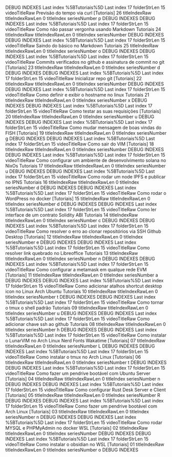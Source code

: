 DEBUG INDEXES
Last index %5BTutoriais%5D
Last index 17
folderStrLen 15
videoTitleRaw Previsão do tempo via curl [Tutoriais] 26
titleIndexRaw
titleIndexRawLen 0
titleIndex
seriesNumber p
DEBUG INDEXES
DEBUG INDEXES
Last index %5BTutoriais%5D
Last index 17
folderStrLen 15
videoTitleRaw Como não passar vergonha usando Markdown Tutoriais 24
titleIndexRaw
titleIndexRawLen 0
titleIndex
seriesNumber
DEBUG INDEXES
DEBUG INDEXES
Last index %5BTutoriais%5D
Last index 17
folderStrLen 15
videoTitleRaw Saindo do básico no Markdown Tutoriais 25
titleIndexRaw
titleIndexRawLen 0
titleIndex
seriesNumber o
DEBUG INDEXES
DEBUG INDEXES
Last index %5BTutoriais%5D
Last index 17
folderStrLen 15
videoTitleRaw Commits verificados no github e assinatura de commit no git [Tutoriais] 23
titleIndexRaw
titleIndexRawLen 0
titleIndex
seriesNumber d
DEBUG INDEXES
DEBUG INDEXES
Last index %5BTutoriais%5D
Last index 17
folderStrLen 15
videoTitleRaw Inicializar repo git [Tutoriais] 22
titleIndexRaw
titleIndexRawLen 0
titleIndex
seriesNumber
DEBUG INDEXES
DEBUG INDEXES
Last index %5BTutoriais%5D
Last index 17
folderStrLen 15
videoTitleRaw Como definir e exibir o hostname no linux Tutoriais 21
titleIndexRaw
titleIndexRawLen 0
titleIndex
seriesNumber x
DEBUG INDEXES
DEBUG INDEXES
Last index %5BTutoriais%5D
Last index 17
folderStrLen 15
videoTitleRaw Como testar as suas requisições [Tutoriais] 20
titleIndexRaw
titleIndexRawLen 0
titleIndex
seriesNumber u
DEBUG INDEXES
DEBUG INDEXES
Last index %5BTutoriais%5D
Last index 17
folderStrLen 15
videoTitleRaw Como mudar mensagem de boas vindas do FISH [Tutoriais] 19
titleIndexRaw
titleIndexRawLen 0
titleIndex
seriesNumber g
DEBUG INDEXES
DEBUG INDEXES
Last index %5BTutoriais%5D
Last index 17
folderStrLen 15
videoTitleRaw Como sair do VIM [Tutoriais] 18
titleIndexRaw
titleIndexRawLen 0
titleIndex
seriesNumber
DEBUG INDEXES
DEBUG INDEXES
Last index %5BTutoriais%5D
Last index 17
folderStrLen 15
videoTitleRaw Como configurar um ambiente de desenvolvimento solana no NixOs Tutoriais 17
titleIndexRaw
titleIndexRawLen 0
titleIndex
seriesNumber u
DEBUG INDEXES
DEBUG INDEXES
Last index %5BTutoriais%5D
Last index 17
folderStrLen 15
videoTitleRaw Como rodar um node IPFS e publicar no IPNS Tutoriais 16
titleIndexRaw
titleIndexRawLen 0
titleIndex
seriesNumber d
DEBUG INDEXES
DEBUG INDEXES
Last index %5BTutoriais%5D
Last index 17
folderStrLen 15
videoTitleRaw Como rodar o WordPress no docker [Tutoriais] 15
titleIndexRaw
titleIndexRawLen 0
titleIndex
seriesNumber d
DEBUG INDEXES
DEBUG INDEXES
Last index %5BTutoriais%5D
Last index 17
folderStrLen 15
videoTitleRaw Como ler interface de um contrato Solidity ABI Tutoriais 14
titleIndexRaw
titleIndexRawLen 0
titleIndex
seriesNumber c
DEBUG INDEXES
DEBUG INDEXES
Last index %5BTutoriais%5D
Last index 17
folderStrLen 15
videoTitleRaw Como resolver o erro ao clonar repositórios via SSH Github Desktop [Tutoriais] 12
titleIndexRaw
titleIndexRawLen 0
titleIndex
seriesNumber e
DEBUG INDEXES
DEBUG INDEXES
Last index %5BTutoriais%5D
Last index 17
folderStrLen 15
videoTitleRaw Como resolver link quebrado no Libreoffice Tutoriais 13
titleIndexRaw
titleIndexRawLen 0
titleIndex
seriesNumber n
DEBUG INDEXES
DEBUG INDEXES
Last index %5BTutoriais%5D
Last index 17
folderStrLen 15
videoTitleRaw Como configurar a metamask em qualque rede EVM [Tutoriais] 11
titleIndexRaw
titleIndexRawLen 0
titleIndex
seriesNumber a
DEBUG INDEXES
DEBUG INDEXES
Last index %5BTutoriais%5D
Last index 17
folderStrLen 15
videoTitleRaw Como adicionar atalhos shortcut desktop icon no Linux Arch Ubuntu Tutoriais 10
titleIndexRaw
titleIndexRawLen 0
titleIndex
seriesNumber t
DEBUG INDEXES
DEBUG INDEXES
Last index %5BTutoriais%5D
Last index 17
folderStrLen 15
videoTitleRaw Como tornar o tmux o shell padrão Tutoriais 09
titleIndexRaw
titleIndexRawLen 0
titleIndex
seriesNumber u
DEBUG INDEXES
DEBUG INDEXES
Last index %5BTutoriais%5D
Last index 17
folderStrLen 15
videoTitleRaw Como adicionar chave ssh ao github Tutoriais 08
titleIndexRaw
titleIndexRawLen 0
titleIndex
seriesNumber h
DEBUG INDEXES
DEBUG INDEXES
Last index %5BTutoriais%5D
Last index 17
folderStrLen 15
videoTitleRaw Como instalar o LunarVIM no Arch Linux Nerd Fonts Wakatime [Tutoriais] 07
titleIndexRaw
titleIndexRawLen 0
titleIndex
seriesNumber L
DEBUG INDEXES
DEBUG INDEXES
Last index %5BTutoriais%5D
Last index 17
folderStrLen 15
videoTitleRaw Como instalar o tmux no Arch Linux [Tutoriais] 06
titleIndexRaw
titleIndexRawLen 0
titleIndex
seriesNumber t
DEBUG INDEXES
DEBUG INDEXES
Last index %5BTutoriais%5D
Last index 17
folderStrLen 15
videoTitleRaw Como fazer um pendrive bootável com Ubuntu Server [Tutoriais] 04
titleIndexRaw
titleIndexRawLen 0
titleIndex
seriesNumber n
DEBUG INDEXES
DEBUG INDEXES
Last index %5BTutoriais%5D
Last index 17
folderStrLen 15
videoTitleRaw Como configurar Rust Desk Server e Client [Tutoriais] 05
titleIndexRaw
titleIndexRawLen 0
titleIndex
seriesNumber R
DEBUG INDEXES
DEBUG INDEXES
Last index %5BTutoriais%5D
Last index 17
folderStrLen 15
videoTitleRaw Como fazer um pendrive bootável com Arch Linux [Tutoriais] 03
titleIndexRaw
titleIndexRawLen 0
titleIndex
seriesNumber n
DEBUG INDEXES
DEBUG INDEXES
Last index %5BTutoriais%5D
Last index 17
folderStrLen 15
videoTitleRaw Como rodar MYSQL e PHPMyAdmin no docker WSL [Tutoriais] 02
titleIndexRaw
titleIndexRawLen 0
titleIndex
seriesNumber
DEBUG INDEXES
DEBUG INDEXES
Last index %5BTutoriais%5D
Last index 17
folderStrLen 15
videoTitleRaw Como instalar o obsidian no WSL [Tutoriais] 01
titleIndexRaw
titleIndexRawLen 0
titleIndex
seriesNumber o
DEBUG INDEXES
